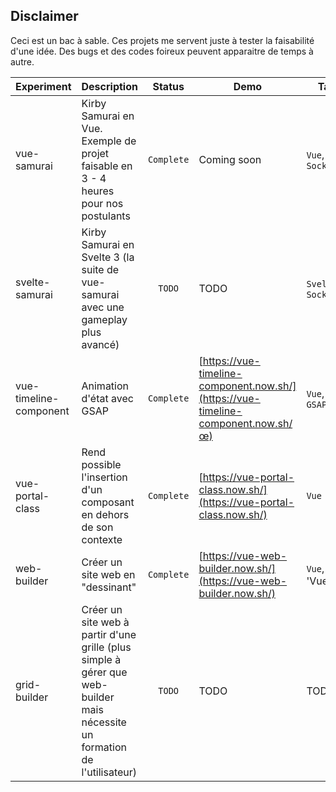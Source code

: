 ## Disclaimer 

Ceci est un bac à sable. Ces projets me servent juste à tester la faisabilité d'une idée. Des bugs et des codes foireux peuvent apparaitre de temps à autre.

| Experiment             | Description                                                                                                                |   Status   | Demo                                                                              | Tag                  |
| ---------------------- | -------------------------------------------------------------------------------------------------------------------------- | :--------: | --------------------------------------------------------------------------------- | -------------------- |
| vue-samurai            | Kirby Samurai en Vue. Exemple de projet faisable en 3 - 4 heures pour nos postulants                                       | `Complete` | Coming soon                                                                       | `Vue`, `SocketIO`    |
| svelte-samurai         | Kirby Samurai en Svelte 3 (la suite de vue-samurai avec une gameplay plus avancé)                                          |   `TODO`   | TODO                                                                              | `Svelte`, `SocketIO` |
| vue-timeline-component | Animation d'état avec GSAP                                                                                                 | `Complete` | [https://vue-timeline-component.now.sh/](https://vue-timeline-component.now.sh/œ) | `Vue`, `GSAP`        |
| vue-portal-class       | Rend possible l'insertion d'un composant en dehors de son contexte                                                         | `Complete` | [https://vue-portal-class.now.sh/](https://vue-portal-class.now.sh/)              | `Vue`                |
| web-builder            | Créer un site web en "dessinant"                                                                                           | `Complete` | [https://vue-web-builder.now.sh/](https://vue-web-builder.now.sh/)                | `Vue`, 'Vuetify'     |
| grid-builder           | Créer un site web à partir d'une grille (plus simple à gérer que web-builder mais nécessite un formation de l'utilisateur) |   `TODO`   | TODO                                                                              | TODœO                |
